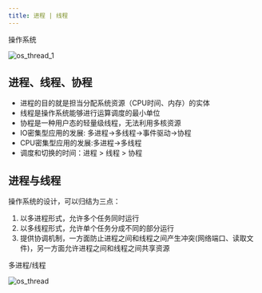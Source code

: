 ```yaml
---
title: 进程 | 线程
---
```


操作系统

![os_thread_1](/images/os/os_thread_1.png)

## 进程、线程、协程

- 进程的目的就是担当分配系统资源（CPU时间、内存）的实体
- 线程是操作系统能够进行运算调度的最小单位
- 协程是一种用户态的轻量级线程，无法利用多核资源
- IO密集型应用的发展: 多进程->多线程->事件驱动->协程
- CPU密集型应用的发展:多进程->多线程
- 调度和切换的时间：进程 > 线程 > 协程

## 进程与线程

操作系统的设计，可以归结为三点：

1. 以多进程形式，允许多个任务同时运行
2. 以多线程形式，允许单个任务分成不同的部分运行
3. 提供协调机制，一方面防止进程之间和线程之间产生冲突(网络端口、读取文件)，另一方面允许进程之间和线程之间共享资源

多进程/线程

![os_thread](/images/os/os_thread.png)
